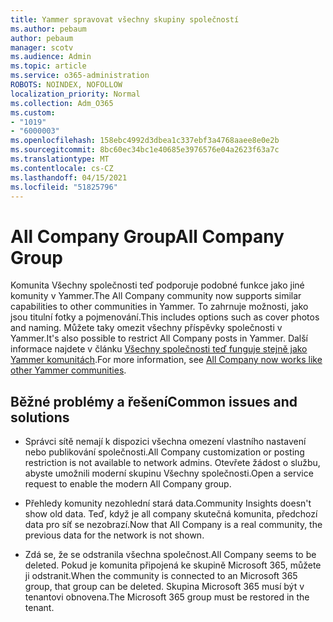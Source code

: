 ```yaml
---
title: Yammer spravovat všechny skupiny společností
ms.author: pebaum
author: pebaum
manager: scotv
ms.audience: Admin
ms.topic: article
ms.service: o365-administration
ROBOTS: NOINDEX, NOFOLLOW
localization_priority: Normal
ms.collection: Adm_O365
ms.custom:
- "1019"
- "6000003"
ms.openlocfilehash: 158ebc4992d3dbea1c337ebf3a4768aaee8e0e2b
ms.sourcegitcommit: 8bc60ec34bc1e40685e3976576e04a2623f63a7c
ms.translationtype: MT
ms.contentlocale: cs-CZ
ms.lasthandoff: 04/15/2021
ms.locfileid: "51825796"
---
```

# <a name="all-company-group"></a><span data-ttu-id="c0066-102">All Company Group</span><span class="sxs-lookup"><span data-stu-id="c0066-102">All Company Group</span></span>

<span data-ttu-id="c0066-103">Komunita Všechny společnosti teď podporuje podobné funkce jako jiné komunity v Yammer.</span><span class="sxs-lookup"><span data-stu-id="c0066-103">The All Company community now supports similar capabilities to other communities in Yammer.</span></span> <span data-ttu-id="c0066-104">To zahrnuje možnosti, jako jsou titulní fotky a pojmenování.</span><span class="sxs-lookup"><span data-stu-id="c0066-104">This includes options such as cover photos and naming.</span></span> <span data-ttu-id="c0066-105">Můžete taky omezit všechny příspěvky společnosti v Yammer.</span><span class="sxs-lookup"><span data-stu-id="c0066-105">It's also possible to restrict All Company posts in Yammer.</span></span> <span data-ttu-id="c0066-106">Další informace najdete v článku [Všechny společnosti teď funguje stejně jako Yammer komunitách](https://docs.microsoft.com/yammer/manage-yammer-groups/yammer-all-company-yammer-community).</span><span class="sxs-lookup"><span data-stu-id="c0066-106">For more information, see [All Company now works like other Yammer communities](https://docs.microsoft.com/yammer/manage-yammer-groups/yammer-all-company-yammer-community).</span></span>

## <a name="common-issues-and-solutions"></a><span data-ttu-id="c0066-107">Běžné problémy a řešení</span><span class="sxs-lookup"><span data-stu-id="c0066-107">Common issues and solutions</span></span>

- <span data-ttu-id="c0066-108">Správci sítě nemají k dispozici všechna omezení vlastního nastavení nebo publikování společnosti.</span><span class="sxs-lookup"><span data-stu-id="c0066-108">All Company customization or posting restriction is not available to network admins.</span></span> <span data-ttu-id="c0066-109">Otevřete žádost o službu, abyste umožnili moderní skupinu Všechny společnosti.</span><span class="sxs-lookup"><span data-stu-id="c0066-109">Open a service request to enable the modern All Company group.</span></span>

- <span data-ttu-id="c0066-110">Přehledy komunity nezohlední stará data.</span><span class="sxs-lookup"><span data-stu-id="c0066-110">Community Insights doesn't show old data.</span></span> <span data-ttu-id="c0066-111">Teď, když je all company skutečná komunita, předchozí data pro síť se nezobrazí.</span><span class="sxs-lookup"><span data-stu-id="c0066-111">Now that All Company is a real community, the previous data for the network is not shown.</span></span>

- <span data-ttu-id="c0066-112">Zdá se, že se odstranila všechna společnost.</span><span class="sxs-lookup"><span data-stu-id="c0066-112">All Company seems to be deleted.</span></span> <span data-ttu-id="c0066-113">Pokud je komunita připojená ke skupině Microsoft 365, můžete ji odstranit.</span><span class="sxs-lookup"><span data-stu-id="c0066-113">When the community is connected to an Microsoft 365 group, that group can be deleted.</span></span> <span data-ttu-id="c0066-114">Skupina Microsoft 365 musí být v tenantovi obnovena.</span><span class="sxs-lookup"><span data-stu-id="c0066-114">The Microsoft 365 group must be restored in the tenant.</span></span>

